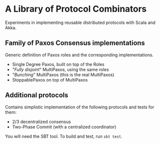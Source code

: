 # A Library of Protocol Combinators

Experiments in implementing reusable distributed protocols with Scala and Akka.

## Family of Paxos Consensus implementations

Generic definition of Paxos roles and the corresponding implementations.  
  
* Single Degree Paxos, built on top of the Roles
* "_Fully disjoint_" MultiPaxos, using the same roles
* "_Bunching_" MultiPaxos (this is the real MultiPaxos)
* StoppablePaxos on top of MultiPaxos

## Additional protocols

Contains simplistic implementation of the following protocols and tests for them:

* 2/3 decentralized consensus
* Two-Phase Commit (with a centralized coordinator)

You will need the SBT tool. To build and test, run `sbt test`.

